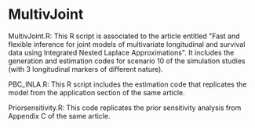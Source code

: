 # MultivJoint

MultivJoint.R: This R script is associated to the article entitled "Fast and flexible inference for joint models of multivariate longitudinal and survival data using Integrated Nested Laplace Approximations". It includes the generation and estimation codes for scenario 10 of the simulation studies (with 3 longitudinal markers of different nature).

PBC_INLA.R: This R script includes the estimation code that replicates the model from the application section of the same article.

Priorsensitivity.R: This code replicates the prior sensitivity analysis from Appendix C of the same article.
